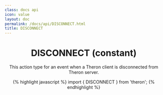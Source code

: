 ```yaml
---
class: docs api
icon: value
layout: doc
permalink: /docs/api/DISCONNECT.html
title: DISCONNECT
---
```


<header class="summary" markdown="1">

# DISCONNECT (constant)

This action type for an event when a Theron client is disconnected from Theron server.

{% highlight javascript %}
import { DISCONNECT } from 'theron';
{% endhighlight %}

</header>
